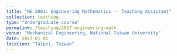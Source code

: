 ```yaml
---
title: "ME 2001: Engineering Mathematics -- Teaching Assistant"
collection: teaching
type: "Undergraduate course"
permalink: /teaching/2017-engineering-math
venue: "Mechanical Engineering, National Taiwan University"
date: 2017-01-01
location: "Taipei, Taiwan"
---
```


